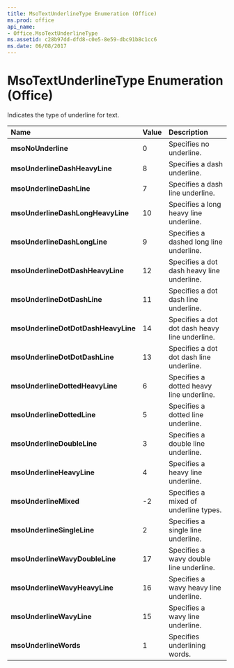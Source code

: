 ```yaml
---
title: MsoTextUnderlineType Enumeration (Office)
ms.prod: office
api_name:
- Office.MsoTextUnderlineType
ms.assetid: c28b97dd-dfd8-c0e5-8e59-dbc91b8c1cc6
ms.date: 06/08/2017
---
```



# MsoTextUnderlineType Enumeration (Office)

Indicates the type of underline for text.



|**Name**|**Value**|**Description**|
|:-----|:-----|:-----|
|**msoNoUnderline**|0|Specifies no underline.|
|**msoUnderlineDashHeavyLine**|8|Specifies a dash underline.|
|**msoUnderlineDashLine**|7|Specifies a dash line underline.|
|**msoUnderlineDashLongHeavyLine**|10|Specifies a long heavy line underline.|
|**msoUnderlineDashLongLine**|9|Specifies a dashed long line underline.|
|**msoUnderlineDotDashHeavyLine**|12|Specifies a dot dash heavy line underline.|
|**msoUnderlineDotDashLine**|11|Specifies a dot dash line underline.|
|**msoUnderlineDotDotDashHeavyLine**|14|Specifies a dot dot dash heavy line underline.|
|**msoUnderlineDotDotDashLine**|13|Specifies a dot dot dash line underline.|
|**msoUnderlineDottedHeavyLine**|6|Specifies a dotted heavy line underline.|
|**msoUnderlineDottedLine**|5|Specifies a dotted line underline.|
|**msoUnderlineDoubleLine**|3|Specifies a double line underline.|
|**msoUnderlineHeavyLine**|4|Specifies a heavy line underline.|
|**msoUnderlineMixed**|-2|Specifies a mixed of underline types.|
|**msoUnderlineSingleLine**|2|Specifies a single line underline.|
|**msoUnderlineWavyDoubleLine**|17|Specifies a wavy double line underline.|
|**msoUnderlineWavyHeavyLine**|16|Specifies a wavy heavy line underline.|
|**msoUnderlineWavyLine**|15|Specifies a wavy line underline.|
|**msoUnderlineWords**|1|Specifies underlining words.|

